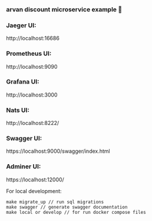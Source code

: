 ### arvan discount microservice example 👋

### Jaeger UI:

http://localhost:16686

### Prometheus UI:

http://localhost:9090

### Grafana UI:

http://localhost:3000

### Nats UI:

http://localhost:8222/

### Swagger UI:

https://localhost:9000/swagger/index.html

### Adminer UI:

https://localhost:12000/

For local development:
```
make migrate_up // run sql migrations
make swagger // generate swagger documentation
make local or develop // for run docker compose files
```